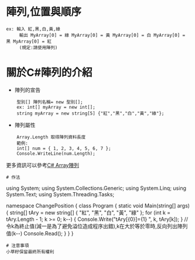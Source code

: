 # 陣列,位置與順序
    ex: 輸入 紅,黑,白,黃,綠
         輸出 MyArray[0] = 綠 MyArray[0] = 黃 MyArray[0] = 白 MyArray[0] = 黑 MyArray[0] = 紅
         (規定:請使用陣列)
# 關於C#陣列的介紹
* 陣列的宣告
```
    型別[] 陣列名稱= new 型別[];
    ex: int[] myArray = new int[];
    string myArray = new string[5] {"紅","黑","白","黃","綠"};
```    
* 陣列屬性
```
    Array.Length 取得陣列資料長度
    範例:
    int[] num = { 1, 2, 3, 4, 5, 6, 7 };
    Console.WriteLine(num.Length);
```
更多資訊可以參考[C# Array陣列](https://adon988.logdown.com/posts/1175641-c-array-teaching-notes-using-visual-studio "按下去發現新世界")
```
# 作法
```
using System;
using System.Collections.Generic;
using System.Linq;
using System.Text;
using System.Threading.Tasks;

namespace ChangePosition
{
    class Program
    {
        static void Main(string[] args)
        {
            string[] tAry = new string[] { "紅", "黑", "白", "黃", "綠" };
            for (int k = tAry.Length - 1; k >= 0; k--)
            {
                Console.Write("tAry[{0}]={1} ", k, tAry[k]);
            }
            //令k為終止值(減一是為了避免溢位造成程序出錯),k在大於等於零時,反向列出陣列值(k--)
            Console.Read();
        }
    }
}
```
# 注意事項
小草籽保留最終所有權利

